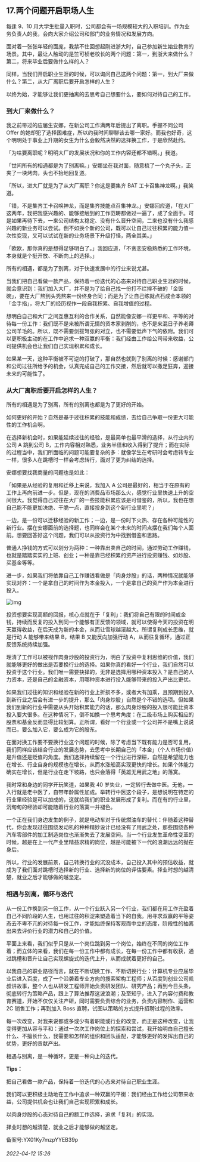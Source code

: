 ## 17.两个问题开启职场人生
每逢 9、10 月大学生批量入职时，公司都会有一场规模较大的入职培训。作为业务负责人的我，会向大家介绍公司和部门的业务情况和发展方向。


面对着一张张年轻的面庞，我禁不住回想起刚进浙大时，自己参加新生始业教育的场景。其中，最让人触动的是竺可桢老校长的两个问题：第一，到浙大来做什么？第二，将来毕业后要做什么样的人？


同样，当我们开启职业生涯的时候，可以询问自己这两个问题：第一，到大厂来做什么？第二，从大厂离职后要开启怎样的人生？


以终为始，才能够让我们更抽离的去思考自己想要什么，要如何对待自己的工作。


### 到大厂来做什么？


我之前带过的应届生安娜，在新公司工作满两年后提出了离职。手握不同公司 Offer 的她却犯了选择困难症，所以约我时间聊聊该去哪一家好。而我也好奇，这个明明处于事业上升期的女生为什么会毅然决然的选择换工作，于是欣然赴约。


「为啥要离职呢？明明大厂的发展状况和你的工作内容还都不错啊。」我道。


「世间所有的相遇都是为了别离嘛。」安娜坐在我对面，随意梳了一个丸子头，正夹了一块烤肉，头也不抬地回复道。


「所以，进大厂就是为了从大厂离职？你这是要集齐 BAT 工卡召集神龙啊。」我笑道。


「错，不是集齐工卡召唤神龙，而是集齐技能点召集神龙。」安娜回应道，「在大厂这两年，我把我感兴趣的、能够接触到的工作范畴都做过一遍了，成了全面手。可是如果再待下去，一来公司结构太稳定、没有什么晋升空间，二来也没有什么我感兴趣的新业务可以尝试。倒不如换个新的公司，既可以让自己过往积累的能力值一次性变现，又可以试试在新的业务场景下升级打怪，两全其美。」


「欧欧，那你真的是想得足够明白了。」我回应道，「不贪恋安稳熟悉的工作环境，本身就是个挺开放、不断向上的选择。」


所有的相遇，都是为了别离，对于快速发展中的行业来说尤甚。


当我们把自己看做一款产品，保持着一份迭代的心态来对待自己职业生涯的时候，就会意识到：我们加入大厂，并不是为了给自己找一份打不烂摔不破的「金饭碗」，要在大厂熬到头秃熬来一份终身合同；而是为了让自己练就点石成金本领的「金手指」，将大厂的经历视作一段自我积累、自我增值的过程。


想明白自己和大厂之间互惠互利的合作关系，自然能像安娜一样更平和、平等的对待每一份工作：我们既不是来被所谓无情的资本家剥削的，也不是来混日子养老薅公司羊毛的。所以，既不需要剑拔弩张的对立，也不需要低声下气的依附。我们可以更积极主动的在工作中追求一种双赢的平衡：我们经由工作给公司带来收益，公司提供机会也让我们自己实现积累和成长。


如果某一天，这种平衡被不可逆的打破了，那自然也就到了别离的时候：感谢部门和公司过往所给予的机会，认真完成自己的工作交接，然后就可以撒足狂奔，迎接未来的可能性了。


### 从大厂离职后要开启怎样的人生？


所有的相遇是为了别离，所有的别离也都是为了更好的开始。


如何更好的开始？自然是基于过往积累的技能和成绩，去给自己争取一份更大可能性的工作机会啊。


在选择新机会时，如果能延续过往的经验，是最简单也最平滑的选择，从行业内的公司 A 跳到公司 B，工作内容相对熟悉，业务半径和收入得到了提升；而在实际的过程当中，我们所面临的问题可能要复杂的多：就像学生在考研时会考虑转专业一样，很多人在跳槽时一样会考虑转行，面对了更为纠结的选择。


安娜想要找我商量的问题也是如此：


「如果是从经验的复用和迁移上来说，我加入 A 公司是最好的，相当于在原有的工作上再向前进一步。但是，现在的消费品市场那么火，感觉行业里快速上升的空间很大。我觉得自己过往在大厂的一些技能积累应该是可借鉴的，所以，我也在想自己能不能更加决绝、干脆一点，直接投身到这个新行业里呢？」


一边，是一份可以迁移经验的新工作；一边，是一份时下火热、存在各种可能性的新行业。摆在安娜面前的选择题，也同样会在某个未来的时间点摆在我们每个人面前。想要回答好这个问题，我们可以从投资行为中找到借鉴和思路。


普通人挣钱的方式可以划分为两种：一种靠出卖自己的时间，通过劳动工作赚钱，也就是踏踏实实的上班、创业；一种是靠已经积累的资产进行投资赚钱、如炒股、买基金等等。


进一步，如果我们将依靠自己工作赚钱看做是「肉身炒股」的话，两种情况就能够实现对齐：一个是拿自己的时间作为本金投入，一个是拿自己的资产作为本金进行投入。


![img](https://pic2.zhimg.com/v2-be18cd2b72722c2f08778bbe94fc0904.webp)

投资想要实现高额的回报，核心点就在于「复利」：我们将自己有限的时间或金钱，持续而反复的投入到同一个能够有正反馈的领域，就可以使得今天的投资在明天赢得收益，在后天成为新的本金，从而让雪球越滚越大。所谓复利成长思维，就是行动 A 能够带来结果 B，结果 B 又能反向加强行动 A，从而往复循环，通过正反馈系统持续加强。


理清了工作可以被视作肉身炒股的投资行为，明白了投资中复利思维的价值，我们就能够更好的做出是否要换行业的选择。如果你真的看好一个行业，我们自然可以投资于这个行业。我们唯一需要抉择的，无非是选择用哪种资本投入？是自己的人力资本，还是自己的金融资本，用哪种资本进行投入能够带来的投入产出比更优。


如果我们过往的知识和经验在新的行业上折损不多，或者大有加乘，且预期到投入到新行业之后会有进一步的提升，那么「肉身炒股」自然是个不错的选项。但如果我们到新的行业中需要从头开始积累能力的话，那么肉身炒股的投入很可能比资本投入要大很多。在这种情况下，倒不如换一个思考角度：在二级市场上购买相应的股票和基金反而显得比较划算。正所谓，看好一个行业或一个公司并不是嘴上说说而已，要么加入它，要么成为它的股东。


在面对换工作要不要换行业这个问题的时候，除了考虑当下既有能力是否可复用，我们同样应该结合行业的发展态势，去思考中长期自己的「本金」（个人市场价值）是升值还是贬值的角度。我们选择持续留在一个行业进行深耕，自然是希望能力也在增长、行业自身的规模也在增长，从而水涨船高实现更快的增长。如果个体能力确实在增长，但是行业在走下坡路，也只会落得「英雄无用武之地」的落寞。


我时常和身边的同学开玩笑道，如果我 40 岁失业，一定转行去做中医。无他，一入行就是老中医了，自带年龄属性加成。举转行中医这个段子，是想说明在特定的行业里经验是可以加成的，这就给我们的职业发展形成了复利。而在有的行业里，沉甸甸的经验却可能随着行业的落寞一并褪色。


一个正在我们身边发生的例子，就是电动车对于传统燃油车的替代：伴随着这种替代，你会发现过往围绕发动机的种种精妙设计已经没有了用武之处，那些围绕各种汽车零部件的加工制造岗位也渐渐失去了发展空间。当一个行业发生革命性变革的时候，越是在上一代产业里精益求精的岗位，越是可能被下一代的浪潮远远的抛在身后。


所以，行业的发展前景，自己转换行业的沉没成本，自己投入其中的预估收益，就成为了我们面对跳槽时选择新的行业、选择新的岗位的评估要素。择业时想的越清楚，就业之后才能够做的越坚定。


### 相遇与别离，循环与迭代


从一份工作换到另一份工作，从一个行业跃入另一个行业，我们都在用工作充盈着自己不同阶段的人生，也用过往的积淀来塑造着当下的自我。用寻求双赢的平等姿态去不卑不亢的对待每一份工作，才能始终保持客观而中立的态度，阶段性的抽离出来去评价行业的潜力和自己的价值。


平面上来看，我们似乎只是从一个岗位跳到另一个岗位，始终在不同的岗位工作着；而立体的来看，我们在每一份工作中都有成长，在每一份工作中都有收获，通过跳槽和晋升让自己实现螺旋式的迭代上升，从而成就着更好的自己。


以我自己的职业路径而言，就在不断切换工作、不断切换行业：计算机专业应届毕业后进入百度，成了一个沿袭着专业方向的搜索架构工程师；从百度到创业公司凯叔讲故事，整个人也从研发工程师开始负责研发团队、研究产品；再到今日头条，彻底转行为策略产品，跟上了算法推荐这波浪潮；及至知乎，进入了内容付费和教育赛道，开始不仅仅关注产研，同时需要负责综合的业务，负责内容制作、运营和 2C 销售工作；再到加入 Boss 直聘，试图以策略的方式提升招聘过程的效率。


每一次改变，对我来说都或多或少有着职能或行业的改变，而正是这种改变，让我变得更加从容与平和：通过一次次工作岗位上的探索和尝试，我开始明白自己擅长什么、不擅长什么，我需要和怎样的组织和团队适配，才能够更好的发挥出自己的优势，更好的贡献产出。


相遇与别离，是一种循环，更是一种向上的迭代。


**Tips：**


把自己看做一款产品，保持着一份迭代的心态来对待自己职业生涯。


我们可以更积极主动地在工作中追求一种双赢的平衡：我们经由工作给公司带来收益，公司提供机会也让我们自己实现积累和成长。


以肉身炒股的心态对待自己的额工作选择，追求「复利」的实现。


择业时想的越清楚，就业之后才能够做的越坚定。


备案号:YX01Ky7mzpYYEB39p


###### 2022-04-12 15:26
